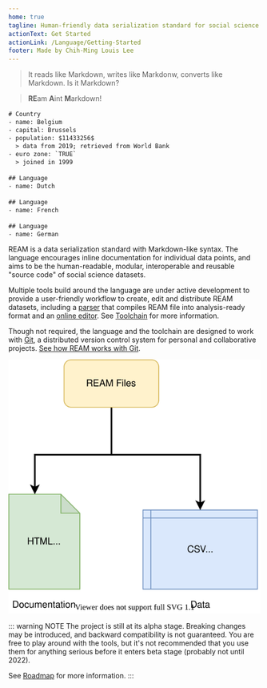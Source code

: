 ```yaml
---
home: true
tagline: Human-friendly data serialization standard for social science datasets
actionText: Get Started
actionLink: /Language/Getting-Started
footer: Made by Chih-Ming Louis Lee
---
```


> It reads like Markdown, writes like Markdonw, converts like Markdown.
> Is it Markdown?

> **RE**am **A**int **M**arkdown!

```ream
# Country
- name: Belgium
- capital: Brussels
- population: $11433256$
  > data from 2019; retrieved from World Bank
- euro zone: `TRUE`
  > joined in 1999

## Language
- name: Dutch

## Language
- name: French

## Language
- name: German
```


<EditorLite-EditorLite item="entry8" showDefault="True"/>


REAM is a data serialization standard with Markdown-like syntax.
The language encourages inline documentation for individual data points, and aims to be the human-readable, modular, interoperable and reusable "source code" of social science datasets.

Multiple tools build around the language are under active development to provide a user-friendly workflow to create, edit and distribute REAM datasets, including a [parser](https://github.com/chmlee/reamparser.js) that compiles REAM file into analysis-ready format and an [online editor](https://chmlee.github.io/ream-editor).
See [Toolchain](/ream-doc/Toolchain) for more information.

Though not required, the language and the toolchain are designed to work with [Git](https://git-scm.com/), a distributed version control system for personal and collaborative projects.
[See how REAM works with Git](/ream-doc/Language/Git-Integration.html#example).

![Diagram](./Diagram.svg)

::: warning NOTE
The project is still at its alpha stage.
Breaking changes may be introduced, and backward compatibility is not guaranteed.
You are free to play around with the tools, but it's not recommended that you use them for anything serious before it enters beta stage (probably not until 2022).

See [Roadmap](#) for more information.
:::
